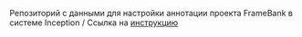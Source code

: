 Репозиторий с данными для настройки аннотации проекта FrameBank в системе Inception /
Ссылка на [инструкцию]([url](https://docs.google.com/document/d/1x9B_QcFDOtDZ-A5qHmFTHbaGCBtdO5_XGz2dgzEF0xg/edit?usp=sharing))
